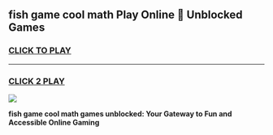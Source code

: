 
## fish game cool math Play Online 👋 Unblocked Games
<h3>
<a href="https://news.freeplayer.one?title=fish_game_cool_math&ref=17CMG">CLICK TO PLAY</a></h3>
<hr>

<h3>
<a href="https://news.freeplayer.one?title=fish_game_cool_math&ref=17CMG">CLICK 2 PLAY</a>
  
</h3>

<a href="https://news.freeplayer.one?title=fish_game_cool_math&ref=17CMG/"><img src="https://clearcache.store/games.png"></a>


**fish game cool math games unblocked: Your Gateway to Fun and Accessible Online Gaming**
